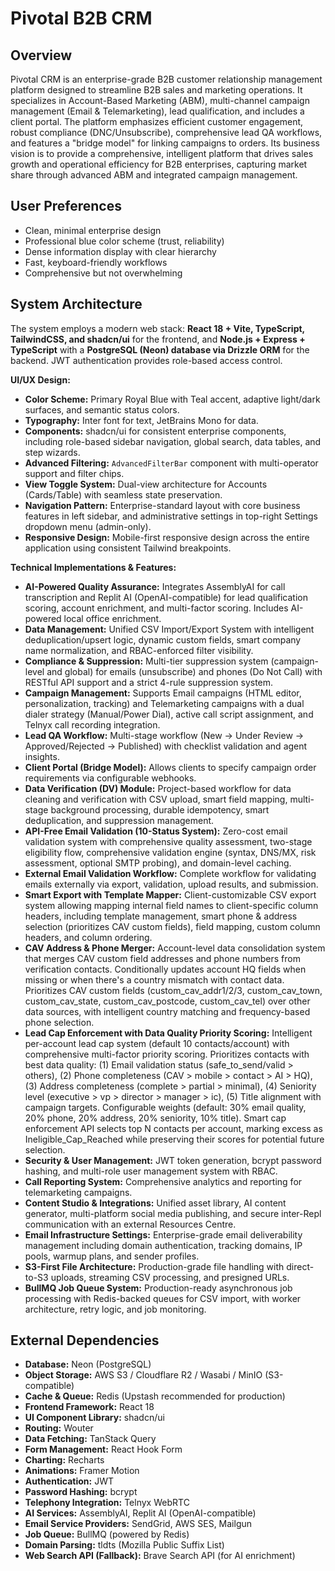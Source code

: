 # Pivotal B2B CRM

## Overview
Pivotal CRM is an enterprise-grade B2B customer relationship management platform designed to streamline B2B sales and marketing operations. It specializes in Account-Based Marketing (ABM), multi-channel campaign management (Email & Telemarketing), lead qualification, and includes a client portal. The platform emphasizes efficient customer engagement, robust compliance (DNC/Unsubscribe), comprehensive lead QA workflows, and features a "bridge model" for linking campaigns to orders. Its business vision is to provide a comprehensive, intelligent platform that drives sales growth and operational efficiency for B2B enterprises, capturing market share through advanced ABM and integrated campaign management.

## User Preferences
- Clean, minimal enterprise design
- Professional blue color scheme (trust, reliability)
- Dense information display with clear hierarchy
- Fast, keyboard-friendly workflows
- Comprehensive but not overwhelming

## System Architecture
The system employs a modern web stack: **React 18 + Vite, TypeScript, TailwindCSS, and shadcn/ui** for the frontend, and **Node.js + Express + TypeScript** with a **PostgreSQL (Neon) database via Drizzle ORM** for the backend. JWT authentication provides role-based access control.

**UI/UX Design:**
- **Color Scheme:** Primary Royal Blue with Teal accent, adaptive light/dark surfaces, and semantic status colors.
- **Typography:** Inter font for text, JetBrains Mono for data.
- **Components:** shadcn/ui for consistent enterprise components, including role-based sidebar navigation, global search, data tables, and step wizards.
- **Advanced Filtering:** `AdvancedFilterBar` component with multi-operator support and filter chips.
- **View Toggle System:** Dual-view architecture for Accounts (Cards/Table) with seamless state preservation.
- **Navigation Pattern:** Enterprise-standard layout with core business features in left sidebar, and administrative settings in top-right Settings dropdown menu (admin-only).
- **Responsive Design:** Mobile-first responsive design across the entire application using consistent Tailwind breakpoints.

**Technical Implementations & Features:**
- **AI-Powered Quality Assurance:** Integrates AssemblyAI for call transcription and Replit AI (OpenAI-compatible) for lead qualification scoring, account enrichment, and multi-factor scoring. Includes AI-powered local office enrichment.
- **Data Management:** Unified CSV Import/Export System with intelligent deduplication/upsert logic, dynamic custom fields, smart company name normalization, and RBAC-enforced filter visibility.
- **Compliance & Suppression:** Multi-tier suppression system (campaign-level and global) for emails (unsubscribe) and phones (Do Not Call) with RESTful API support and a strict 4-rule suppression system.
- **Campaign Management:** Supports Email campaigns (HTML editor, personalization, tracking) and Telemarketing campaigns with a dual dialer strategy (Manual/Power Dial), active call script assignment, and Telnyx call recording integration.
- **Lead QA Workflow:** Multi-stage workflow (New → Under Review → Approved/Rejected → Published) with checklist validation and agent insights.
- **Client Portal (Bridge Model):** Allows clients to specify campaign order requirements via configurable webhooks.
- **Data Verification (DV) Module:** Project-based workflow for data cleaning and verification with CSV upload, smart field mapping, multi-stage background processing, durable idempotency, smart deduplication, and suppression management.
- **API-Free Email Validation (10-Status System):** Zero-cost email validation system with comprehensive quality assessment, two-stage eligibility flow, comprehensive validation engine (syntax, DNS/MX, risk assessment, optional SMTP probing), and domain-level caching.
- **External Email Validation Workflow:** Complete workflow for validating emails externally via export, validation, upload results, and submission.
- **Smart Export with Template Mapper:** Client-customizable CSV export system allowing mapping internal field names to client-specific column headers, including template management, smart phone & address selection (prioritizes CAV custom fields), field mapping, custom column headers, and column ordering.
- **CAV Address & Phone Merger:** Account-level data consolidation system that merges CAV custom field addresses and phone numbers from verification contacts. Conditionally updates account HQ fields when missing or when there's a country mismatch with contact data. Prioritizes CAV custom fields (custom_cav_addr1/2/3, custom_cav_town, custom_cav_state, custom_cav_postcode, custom_cav_tel) over other data sources, with intelligent country matching and frequency-based phone selection.
- **Lead Cap Enforcement with Data Quality Priority Scoring:** Intelligent per-account lead cap system (default 10 contacts/account) with comprehensive multi-factor priority scoring. Prioritizes contacts with best data quality: (1) Email validation status (safe_to_send/valid > others), (2) Phone completeness (CAV > mobile > contact > AI > HQ), (3) Address completeness (complete > partial > minimal), (4) Seniority level (executive > vp > director > manager > ic), (5) Title alignment with campaign targets. Configurable weights (default: 30% email quality, 20% phone, 20% address, 20% seniority, 10% title). Smart cap enforcement API selects top N contacts per account, marking excess as Ineligible_Cap_Reached while preserving their scores for potential future selection.
- **Security & User Management:** JWT token generation, bcrypt password hashing, and multi-role user management system with RBAC.
- **Call Reporting System:** Comprehensive analytics and reporting for telemarketing campaigns.
- **Content Studio & Integrations:** Unified asset library, AI content generator, multi-platform social media publishing, and secure inter-Repl communication with an external Resources Centre.
- **Email Infrastructure Settings:** Enterprise-grade email deliverability management including domain authentication, tracking domains, IP pools, warmup plans, and sender profiles.
- **S3-First File Architecture:** Production-grade file handling with direct-to-S3 uploads, streaming CSV processing, and presigned URLs.
- **BullMQ Job Queue System:** Production-ready asynchronous job processing with Redis-backed queues for CSV import, with worker architecture, retry logic, and job monitoring.

## External Dependencies
- **Database:** Neon (PostgreSQL)
- **Object Storage:** AWS S3 / Cloudflare R2 / Wasabi / MinIO (S3-compatible)
- **Cache & Queue:** Redis (Upstash recommended for production)
- **Frontend Framework:** React 18
- **UI Component Library:** shadcn/ui
- **Routing:** Wouter
- **Data Fetching:** TanStack Query
- **Form Management:** React Hook Form
- **Charting:** Recharts
- **Animations:** Framer Motion
- **Authentication:** JWT
- **Password Hashing:** bcrypt
- **Telephony Integration:** Telnyx WebRTC
- **AI Services:** AssemblyAI, Replit AI (OpenAI-compatible)
- **Email Service Providers:** SendGrid, AWS SES, Mailgun
- **Job Queue:** BullMQ (powered by Redis)
- **Domain Parsing:** tldts (Mozilla Public Suffix List)
- **Web Search API (Fallback):** Brave Search API (for AI enrichment)